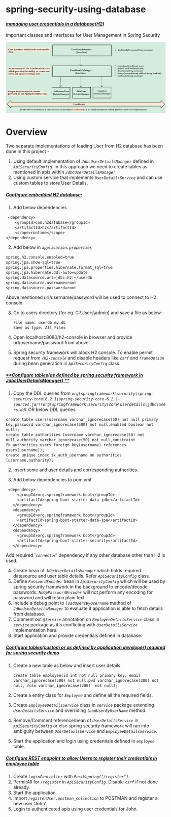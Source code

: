 # spring-security-using-database
#### _**<ins>managing user credentials in a database(H2)</ins>**_
Important classes and interfaces for User Management in Spring Security

![ScreenShot](/images/user-details-arch.PNG?raw=true)

# Overview
Two separate implementations of loading User from H2 database has been done in this project - 
 1. Using default implementation of _`JdbcUserDetailsManager`_ defined in  _`ApiSecurityConfig`_. In this approach we need to create tables as mentioned in apis within _`JdbcUserDetailsManager`_.
 2. Using custom service that implements _`UserDetailsService`_ and can use custom tables to store User Details.
 
##### <ins>**_Configure embedded H2 database_**</ins>:
   1. Add below dependencies
     
     <dependency>
   		<groupId>com.h2database</groupId>
   		<artifactId>h2</artifactId>
   		<scope>runtime</scope>
   	</dependency>
   	
   	   	
   2. Add below in _`application.properties`_
      
    spring.h2.console.enabled=true
    spring.jpa.show-sql=true
    spring.jpa.properties.hibernate.format_sql=true
    spring.jpa.hibernate.ddl-auto=update
    spring.datasource.url=jdbc:h2:~/userdb
    spring.datasource.username=root
    spring.datasource.password=root
    
   Above mentioned url/username/password will be used to connect to H2 console
   
   3. Go to users directory (for eg. C:\Users\admin) and save a file as below-
         
          File name: userdb.mv.db
          Save as type: All Files
          
   4. Open localhost:8080/h2-console in browser and provide url/username/password from above.
   5. Spring security framework will block H2 console. To enable permit request from _`/h2-console`_ and disable headers like _`csrf`_ and _`frameOption`_ during bean generation in _`ApiSecurityConfig`_ class.
   
  
  
   
##### <ins>**Configure tables(_as defined by spring security framework in JdbcUserDetailsManager_) **</ins>
   
   1. Copy the DDL queries from _`org\springframework\security\spring-security-core\6.2.1\spring-security-core-6.2.1-sources.jar!\org\springframework\security\core\userdetails\jdbc\users.ddl`_  OR below DDL queries
   
    create table users(username varchar_ignorecase(50) not null primary key,password varchar_ignorecase(500) not null,enabled boolean not null);
    create table authorities (username varchar_ignorecase(50) not null,authority varchar_ignorecase(50) not null,constraint fk_authorities_users foreign key(username) references users(username));
    create unique index ix_auth_username on authorities (username,authority);
    
   2. Insert some and user details and corresponding authorities.
      
   3. Add below dependencies to pom.xml
   
     <dependency>
         <groupId>org.springframework.boot</groupId>
         <artifactId>spring-boot-starter-data-jdbc</artifactId>
       </dependency>
       <dependency>
         <groupId>org.springframework.boot</groupId>
         <artifactId>spring-boot-starter-data-jpa</artifactId>
       </dependency>
       <dependency>
         <groupId>org.springframework.boot</groupId>
         <artifactId>spring-boot-starter-security</artifactId>
       </dependency>
    
   Add required '_`connector`_' dependency if any other database other than H2 is used. 
   
   4. Create bean of _`JdbcUserDetailsManager`_ which holds required datasource and user table details. Refer _`ApiSecurityConfig`_ class.
   5. Define _`PasswordEncoder`_ bean in _`ApiSecurityConfig`_ which will be used by spring security framework in the background to encode/decode passwords. _`NoOpPasswordEncoder`_ will not perform any encoding for password and will retain plain text.
   6. Include a debug point to _`loadUsersByUsername`_ method of _`JdbcUserDetailsManager`_ to evaluate if application is able to fetch details from database.
   7. Comment out _`@Service`_ annotation on _`EmployeeDetailsService`_ class in _`service`_ package as it's conflicting with _`UserDetailsService`_ implementation here.
   8. Start application and provide credentials defined in database.
   
##### <ins>**Configure tables(_custom or as defined by application developer_) required for spring security demo**</ins>
   1. Create a new table as below and insert user details.
   
          create table employee(id int not null primary key, email varchar_ignorecase(500) not null,pwd varchar_ignorecase(200) not null, role varchar_ignorecase(200)  not null);
   2. Create a entity class for _`Employee`_ and define all the required fields.
   3. Create _`EmployeeDetailsService`_ class in _`service`_ package extending _`UserDetailsService`_ and overriding _`loadUserByUserName`_ method.
   4. Remove/Comment reference/bean of _`UserDetailsService`_ in _`ApiSecurityConfig`_ or else spring security framework will ran into ambiguity between _`UserDetailsService`_ and _`EmployeeDetailsService`_.
   5. Start the application and login using credentials defined in _`employee`_ table.
   
   ##### <ins>**Configure REST endpoint to allow Users to register their credentials in employee table**</ins>
   1. Create _`LoginController`_ with _`PostMapping("/register")`_
   2. PermitAll for _`/register`_ in _`ApiSecurityConfig`_. Disable _`csrf`_ if not done already.
   3. Start the application.
   4. Import _`registerUser.postman_collection`_ to POSTMAN and register a new user 'John'. 
   5. Login to authenticated apis using user credentials for John. 
   
    